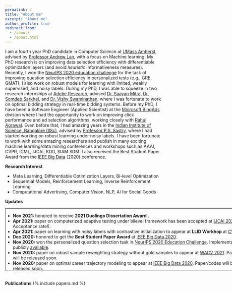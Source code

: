 ```yaml
---
permalink: /
title: "About me"
excerpt: "About me"
author_profile: true
redirect_from: 
  - /about/
  - /about.html
---
```

I am a fourth year PhD candidate in Computer Science at [UMass Amherst](https://www.cics.umass.edu/), advised by [Professor Andrew Lan](https://people.umass.edu/~andrewlan/), with a focus on Machine learning. My PhD research is on improving data selection efficiency with differentiable optimization layers (and avoid *heuristic* informativeness measures).  Recently, I won the [NeurIPS 2020 education challenge](https://eedi.com/projects/neurips-education-challenge) for the task of improving question selection efficiency in personalized tests (e.g., GRE, GMAT). I also work on robust models for learning with limited, weakly supervised, and noisy labels. During my PhD, I was able to squeeze in two research internships at [Adobe Research](https://research.adobe.com/), advised [Dr. Saayan Mitra](https://research.adobe.com/person/saayan-mitra/), [Dr. Somdeb Sarkhel](https://research.adobe.com/person/somdeb-sarkhel/), and [Dr. Vishy Swaminathan](https://research.adobe.com/person/vishy-swaminathan/), where I was fortunate to work on optimal bidding strategy in real-time bidding systems. Before my PhD, I have been a Software Engineer (Applied Scientist) at the [Microsoft BingAds](https://www.microsoft.com/en-in/msidc/bangalore-campus.aspx) division where I had the opportunity to work on improving click performance and ad selection algorithms, working closely with [Rahul Agrawal](https://scholar.google.co.in/citations?user=AGrdeCIAAAAJ&hl=en). Even before that, I had amazing years in the [Indian Institute of Science, Bangalore (IISc)](http://www.ee.iisc.ac.in/), advised by [Professor P.S. Sastry](http://www.ee.iisc.ac.in/faculty/sastry/), where I had started working on robust learning under noisy labels. I have been fortunate to work with some amazing researchers and publish in many exciting machine learning/data mining conferences and workshops such as AAAI, CVPR, ICML, IJCAI, KDD, SIAM SDM. I also received the Best Student Paper Award from the [IEEE Big Data](https://bigdataieee.org/BigData2020/index.html) (2020) conference. 

<!-- **Biased Personal Views**

My broad goal is to learn *anything and everything* and avoid introducing **any** human domain knowledge in the learning framework (apologies to many great minds). In *most cases*, I am influenced by [The Bitter Lesson](http://www.incompleteideas.net/IncIdeas/BitterLesson.html). Stay foolish and let the *Data* speak! Opinions expressed are solely my own and do not express the views or opinions of my employer. -->

**Research Interest**
  * Meta Learning, Differentiable Optimization Layers, Bi-level Optimization
  * Sequential Models, Reinforcement Learning, Inverse Reinforcement Learning
  * Computational Advertising, Computer Vision, NLP, AI for Social Goods

**Updates**
<div class="posts-wrapper">
    <div class="post" style="width:800px;height:200px;border:1px solid;overflow:auto">
        <ul class="news">
            <li><strong>Nov 2021: </strong> honored to receive <strong> 2021 Duolingo Dissertation Award</strong> .
            </li>
            <li><strong>Apr 2021: </strong>paper on computerized adaptive testing under bilevel framework has been accepted at <a href="https://ijcai-21.org/">IJCAI 2021</a> (13.9% Acceptance rate!).
            </li>
            <li><strong>Apr 2021: </strong>paper on learning with noisy labels with contrastive initialization to appear at <strong>LLID Workhop</strong> at <a href="https://l2id.github.io/index.html">CVPR 2021</a>.
            </li>
            <li><strong>Dec 2020: </strong>honored to get the <strong>Best Student Paper Award</strong> at <a href="https://bigdataieee.org/BigData2020/">IEEE Big Data 2020</a>.
            </li>
            <li><strong>Nov 2020: </strong>won the personalized question selection task in  <a href="https://competitions.codalab.org/competitions/25449">NeurIPS 2020 Education Challenge</a>. Implementation is publicly <a href="https://github.com/arghosh/NeurIPSEducation2020">available</a>.
            </li>
            <li><strong>Nov 2020: </strong>paper on robust sample reweighting strategy without gold samples to appear at <a href="http://wacv2021.thecvf.com/home">WACV 2021</a>. Paper/codes will be released soon.
            </li>
            <li><strong>Nov 2020: </strong>paper on optimal career trajectory modeling to appear at <a href="https://bigdataieee.org/BigData2020/">IEEE Big Data 2020</a>. Paper/codes will be released soon.
            </li>
            <li><strong>Sep 2020: </strong>I will be serving as Program committee member for <a href="https://aaai.org/Conferences/AAAI-21/">AAAI 2021</a> and <a href="http://wacv2021.thecvf.com/home">WACV 2021</a> .
            </li>
            <li><strong>Aug 2020: </strong>selected for <a href="https://www.kdd.org/kdd2020/">KDD 2020</a> Student Award!
            </li>
            <li><strong>May 2020: </strong>paper on knowledge tracing to appear at <a href="https://www.kdd.org/kdd2020/">KDD 2020</a>. Paper/codes/data will be released soon.
            </li>
            <li><strong>Mar 2020: </strong>selected for <a href="https://www.siam.org/conferences/cm/lodging-and-support/travel-support/sdm20-travel-support">SIAM SDM Student Travel Award</a>.
            </li>
            <li><strong>Dec 2019: </strong>paper on <a href="https://arxiv.org/pdf/2004.00100">optimal bidding strategy</a> to appear at SIAM SDM 2020.
            </li>
            <!-- <li><strong>Jun 2019: </strong>paper on <a href="https://arxiv.org/pdf/2001.06587">bid landscape forecasting</a> to appear at ECML-PKDD 2019.
            </li> -->
            <li><strong>May 2019: </strong>paper on <a href="https://pdfs.semanticscholar.org/cdbe/99c87f0e94e363acba70b015360ec7d63521.pdf">point processes</a> to appear at ICML Time series workshop 2019.
            </li>
            <li><strong>May 2019: </strong> I will be joining Adobe Research, San Jose for internship (again).
            </li>
            <li><strong>Sep 2018: </strong> Had a great summer at Adobe Research, San Jose.
            </li>
            <li><strong>Aug 2017: </strong> Last day at Microsoft!
            </li>
            <li><strong>Jul 2017: </strong> I will be joining UMass Amherst for PhD in Computer Science.
            </li>
            <li><strong>Feb 2017: </strong>paper on <a href="http://www.aaai.org/ocs/index.php/AAAI/AAAI17/paper/download/14759/14355">robust loss functions for deep networks</a> to appear at AAAI 2017.
            </li>
            <!-- <li><strong>Jan 2017: </strong>paper on <a href="https://arxiv.org/pdf/1605.06296.pdf">robustness of decision trees</a> to appear at PAKDD 2017.
            </li> -->
        </ul>
    </div>
</div>
<br/>

**Publications**
{% include papers.md %}
